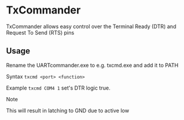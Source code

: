 # TxCommander
TxCommander allows easy control over the Terminal Ready (DTR) and Request To Send (RTS) pins

## Usage
Rename the UARTcommander.exe to e.g. txcmd.exe and add it to PATH

Syntax `txcmd <port> <function>`

Example `txcmd COM4 1` set's DTR logic true.

> [!NOTE]
> This will result in latching to GND due to active low

